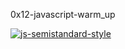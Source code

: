 0x12-javascript-warm_up

[![js-semistandard-style](https://raw.githubusercontent.com/standard/semistandard/master/badge.svg)](https://github.com/standard/semistandard)

